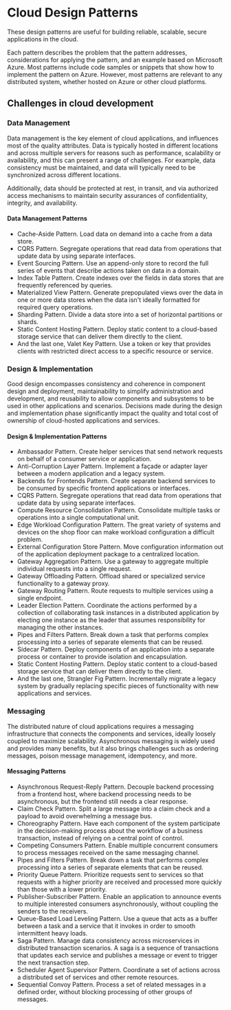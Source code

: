 # Cloud Design Patterns

These design patterns are useful for building reliable, scalable, secure applications in the cloud.

Each pattern describes the problem that the pattern addresses, considerations for applying the pattern, and an example based on Microsoft Azure. Most patterns include code samples or snippets that show how to implement the pattern on Azure. However, most patterns are relevant to any distributed system, whether hosted on Azure or other cloud platforms.

## Challenges in cloud development

### Data Management

Data management is the key element of cloud applications, and influences most of the quality attributes. Data is typically hosted in different locations and across multiple servers for reasons such as performance, scalability or availability, and this can present a range of challenges. For example, data consistency must be maintained, and data will typically need to be synchronized across different locations.

Additionally, data should be protected at rest, in transit, and via authorized access mechanisms to maintain security assurances of confidentiality, integrity, and availability.

#### Data Management Patterns
- Cache-Aside Pattern.	Load data on demand into a cache from a data store.
- CQRS Pattern.	Segregate operations that read data from operations that update data by using separate interfaces.
- Event Sourcing Pattern.	Use an append-only store to record the full series of events that describe actions taken on data in a domain.
- Index Table Pattern.	Create indexes over the fields in data stores that are frequently referenced by queries.
- Materialized View Pattern.	Generate prepopulated views over the data in one or more data stores when the data isn't ideally formatted for required query operations.
- Sharding Pattern.	Divide a data store into a set of horizontal partitions or shards.
- Static Content Hosting Pattern.	Deploy static content to a cloud-based storage service that can deliver them directly to the client.
- And the last one, Valet Key Pattern.	Use a token or key that provides clients with restricted direct access to a specific resource or service.

### Design & Implementation

Good design encompasses consistency and coherence in component design and deployment, maintainability to simplify administration and development, and reusability to allow components and subsystems to be used in other applications and scenarios. Decisions made during the design and implementation phase significantly impact the quality and total cost of ownership of cloud-hosted applications and services.

#### Design & Implementation Patterns
- Ambassador Pattern. Create helper services that send network requests on behalf of a consumer service or application.
- Anti-Corruption Layer Pattern. 	Implement a façade or adapter layer between a modern application and a legacy system.
- Backends for Frontends Pattern. Create separate backend services to be consumed by specific frontend applications or interfaces.
- CQRS Pattern. Segregate operations that read data from operations that update data by using separate interfaces.
- Compute Resource Consolidation	Pattern. Consolidate multiple tasks or operations into a single computational unit.
- Edge Workload Configuration	Pattern. The great variety of systems and devices on the shop floor can make workload configuration a difficult problem.
- External Configuration Store	Pattern. Move configuration information out of the application deployment package to a centralized location.
- Gateway Aggregation	Pattern. Use a gateway to aggregate multiple individual requests into a single request.
- Gateway Offloading Pattern. Offload shared or specialized service functionality to a gateway proxy.
- Gateway Routing	Pattern. Route requests to multiple services using a single endpoint.
- Leader Election	Pattern. Coordinate the actions performed by a collection of collaborating task instances in a distributed application by electing one instance as the leader that assumes responsibility for managing the other instances.
- Pipes and Filters	Pattern. Break down a task that performs complex processing into a series of separate elements that can be reused.
- Sidecar	Pattern. Deploy components of an application into a separate process or container to provide isolation and encapsulation.
- Static Content Hosting	Pattern. Deploy static content to a cloud-based storage service that can deliver them directly to the client.
- And the last one, Strangler Fig	Pattern. Incrementally migrate a legacy system by gradually replacing specific pieces of functionality with new applications and services.

### Messaging

The distributed nature of cloud applications requires a messaging infrastructure that connects the components and services, ideally loosely coupled to maximize scalability. Asynchronous messaging is widely used and provides many benefits, but it also brings challenges such as ordering messages, poison message management, idempotency, and more.

#### Messaging Patterns

- Asynchronous Request-Reply Pattern.	Decouple backend processing from a frontend host, where backend processing needs to be asynchronous, but the frontend still needs a clear response.
- Claim Check Pattern.	Split a large message into a claim check and a payload to avoid overwhelming a message bus.
- Choreography Pattern.	Have each component of the system participate in the decision-making process about the workflow of a business transaction, instead of relying on a central point of control.
- Competing Consumers Pattern.	Enable multiple concurrent consumers to process messages received on the same messaging channel.
- Pipes and Filters Pattern.	Break down a task that performs complex processing into a series of separate elements that can be reused.
- Priority Queue Pattern.	Prioritize requests sent to services so that requests with a higher priority are received and processed more quickly than those with a lower priority.
- Publisher-Subscriber Pattern.	Enable an application to announce events to multiple interested consumers asynchronously, without coupling the senders to the receivers.
- Queue-Based Load Leveling Pattern.	Use a queue that acts as a buffer between a task and a service that it invokes in order to smooth intermittent heavy loads.
- Saga Pattern.	Manage data consistency across microservices in distributed transaction scenarios. A saga is a sequence of transactions that updates each service and publishes a message or event to trigger the next transaction step.
- Scheduler Agent Supervisor Pattern.	Coordinate a set of actions across a distributed set of services and other remote resources.
- Sequential Convoy Pattern.	Process a set of related messages in a defined order, without blocking processing of other groups of messages.
